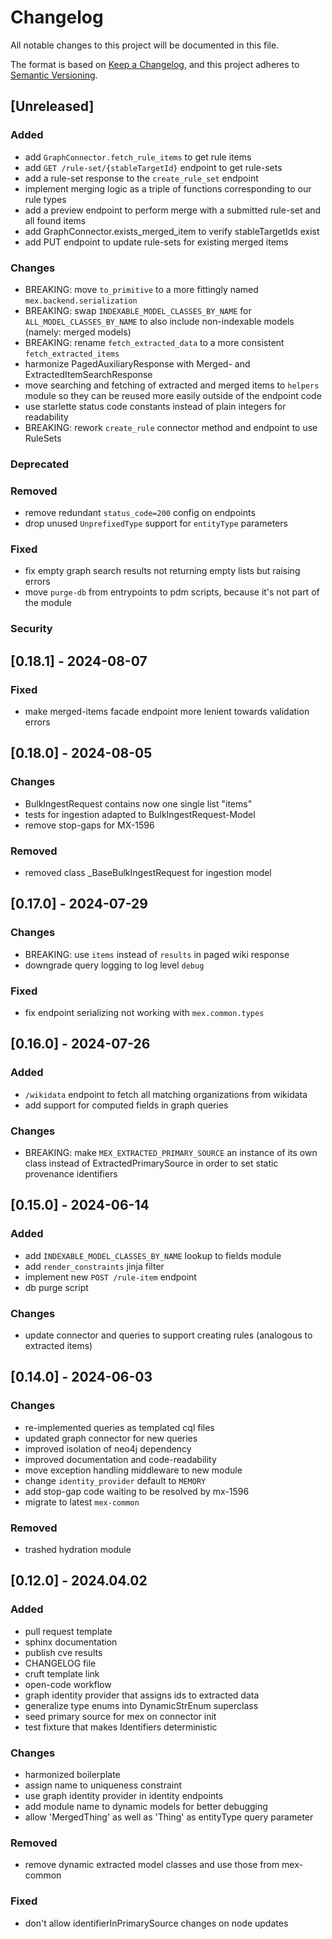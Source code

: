 # Changelog

All notable changes to this project will be documented in this file.

The format is based on [Keep a Changelog](https://keepachangelog.com/en/1.0.0/),
and this project adheres to [Semantic Versioning](https://semver.org/spec/v2.0.0.html).

## [Unreleased]

### Added

- add `GraphConnector.fetch_rule_items` to get rule items
- add `GET /rule-set/{stableTargetId}` endpoint to get rule-sets
- add a rule-set response to the `create_rule_set` endpoint
- implement merging logic as a triple of functions corresponding to our rule types
- add a preview endpoint to perform merge with a submitted rule-set and all found items
- add GraphConnector.exists_merged_item to verify stableTargetIds exist
- add PUT endpoint to update rule-sets for existing merged items

### Changes

- BREAKING: move `to_primitive` to a more fittingly named `mex.backend.serialization`
- BREAKING: swap `INDEXABLE_MODEL_CLASSES_BY_NAME` for `ALL_MODEL_CLASSES_BY_NAME`
  to also include non-indexable models (namely: merged models)
- BREAKING: rename `fetch_extracted_data` to a more consistent `fetch_extracted_items`
- harmonize PagedAuxiliaryResponse with Merged- and ExtractedItemSearchResponse
- move searching and fetching of extracted and merged items to `helpers` module
  so they can be reused more easily outside of the endpoint code
- use starlette status code constants instead of plain integers for readability
- BREAKING: rework `create_rule` connector method and endpoint to use RuleSets

### Deprecated

### Removed

- remove redundant `status_code=200` config on endpoints
- drop unused `UnprefixedType` support for `entityType` parameters

### Fixed

- fix empty graph search results not returning empty lists but raising errors
- move `purge-db` from entrypoints to pdm scripts, because it's not part of the module

### Security

## [0.18.1] - 2024-08-07

### Fixed

- make merged-items facade endpoint more lenient towards validation errors

## [0.18.0] - 2024-08-05

### Changes

- BulkIngestRequest contains now one single list "items"
- tests for ingestion adapted to BulkIngestRequest-Model
- remove stop-gaps for MX-1596

### Removed
- removed class  _BaseBulkIngestRequest for ingestion model

## [0.17.0] - 2024-07-29

### Changes

- BREAKING: use `items` instead of `results` in paged wiki response
- downgrade query logging to log level `debug`

### Fixed

- fix endpoint serializing not working with `mex.common.types`

## [0.16.0] - 2024-07-26

### Added

- `/wikidata` endpoint to fetch all matching organizations from wikidata
- add support for computed fields in graph queries

### Changes

- BREAKING: make `MEX_EXTRACTED_PRIMARY_SOURCE` an instance of its own class
  instead of ExtractedPrimarySource in order to set static provenance identifiers

## [0.15.0] - 2024-06-14

### Added

- add `INDEXABLE_MODEL_CLASSES_BY_NAME` lookup to fields module
- add `render_constraints` jinja filter
- implement new `POST /rule-item` endpoint
- db purge script

### Changes

- update connector and queries to support creating rules (analogous to extracted items)

## [0.14.0] - 2024-06-03

### Changes

- re-implemented queries as templated cql files
- updated graph connector for new queries
- improved isolation of neo4j dependency
- improved documentation and code-readability
- move exception handling middleware to new module
- change `identity_provider` default to `MEMORY`
- add stop-gap code waiting to be resolved by mx-1596
- migrate to latest `mex-common`

### Removed

- trashed hydration module

## [0.12.0] - 2024.04.02

### Added

- pull request template
- sphinx documentation
- publish cve results
- CHANGELOG file
- cruft template link
- open-code workflow
- graph identity provider that assigns ids to extracted data
- generalize type enums into DynamicStrEnum superclass
- seed primary source for mex on connector init
- test fixture that makes Identifiers deterministic

### Changes

- harmonized boilerplate
- assign name to uniqueness constraint
- use graph identity provider in identity endpoints
- add module name to dynamic models for better debugging
- allow 'MergedThing' as well as 'Thing' as entityType query parameter

### Removed

- remove dynamic extracted model classes and use those from mex-common

### Fixed

- don't allow identifierInPrimarySource changes on node updates
